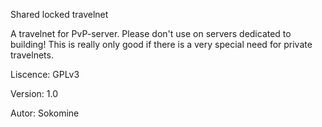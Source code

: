 Shared locked travelnet

A travelnet for PvP-server. Please don't use on servers dedicated to building!
This is really only good if there is a very special need for private travelnets.

Liscence: GPLv3

Version: 1.0

Autor: Sokomine
